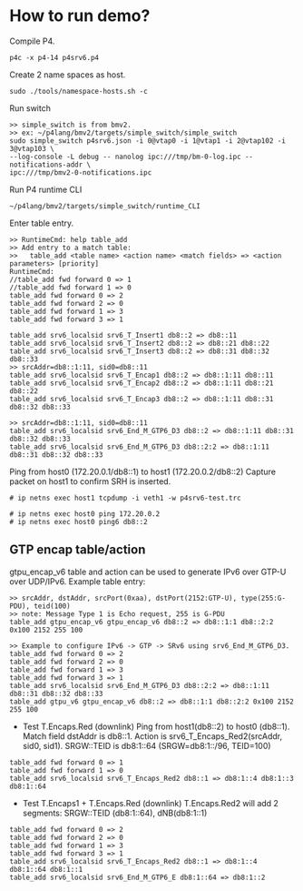 # How to run demo?

Compile P4.
```
p4c -x p4-14 p4srv6.p4
```

Create 2 name spaces as host.
```
sudo ./tools/namespace-hosts.sh -c
```

Run switch
```
>> simple_switch is from bmv2.
>> ex: ~/p4lang/bmv2/targets/simple_switch/simple_switch
sudo simple_switch p4srv6.json -i 0@vtap0 -i 1@vtap1 -i 2@vtap102 -i 3@vtap103 \
--log-console -L debug -- nanolog ipc:///tmp/bm-0-log.ipc --notifications-addr \
ipc:///tmp/bmv2-0-notifications.ipc
```

Run P4 runtime CLI
```
~/p4lang/bmv2/targets/simple_switch/runtime_CLI
```

Enter table entry.
```
>> RuntimeCmd: help table_add
>> Add entry to a match table:
>>   table_add <table name> <action name> <match fields> => <action parameters> [priority]
RuntimeCmd:
//table_add fwd forward 0 => 1
//table_add fwd forward 1 => 0
table_add fwd forward 0 => 2
table_add fwd forward 2 => 0
table_add fwd forward 1 => 3
table_add fwd forward 3 => 1

table_add srv6_localsid srv6_T_Insert1 db8::2 => db8::11
table_add srv6_localsid srv6_T_Insert2 db8::2 => db8::21 db8::22
table_add srv6_localsid srv6_T_Insert3 db8::2 => db8::31 db8::32 db8::33
>> srcAddr=db8::1:11, sid0=db8::11
table_add srv6_localsid srv6_T_Encap1 db8::2 => db8::1:11 db8::11
table_add srv6_localsid srv6_T_Encap2 db8::2 => db8::1:11 db8::21 db8::22
table_add srv6_localsid srv6_T_Encap3 db8::2 => db8::1:11 db8::31 db8::32 db8::33

>> srcAddr=db8::1:11, sid0=db8::11
table_add srv6_localsid srv6_End_M_GTP6_D3 db8::2 => db8::1:11 db8::31 db8::32 db8::33
table_add srv6_localsid srv6_End_M_GTP6_D3 db8::2:2 => db8::1:11 db8::31 db8::32 db8::33
```

Ping from host0 (172.20.0.1/db8::1) to host1 (172.20.0.2/db8::2)
Capture packet on host1 to confirm SRH is inserted.
```
# ip netns exec host1 tcpdump -i veth1 -w p4srv6-test.trc

# ip netns exec host0 ping 172.20.0.2
# ip netns exec host0 ping6 db8::2
```

## GTP encap table/action

gtpu_encap_v6 table and action can be used to generate IPv6 over GTP-U over UDP/IPv6.
Example table entry:
```
>> srcAddr, dstAddr, srcPort(0xaa), dstPort(2152:GTP-U), type(255:G-PDU), teid(100)
>> note: Message Type 1 is Echo request, 255 is G-PDU
table_add gtpu_encap_v6 gtpu_encap_v6 db8::2 => db8::1:1 db8::2:2 0x100 2152 255 100 

>> Example to configure IPv6 -> GTP -> SRv6 using srv6_End_M_GTP6_D3.
table_add fwd forward 0 => 2
table_add fwd forward 2 => 0
table_add fwd forward 1 => 3
table_add fwd forward 3 => 1
table_add srv6_localsid srv6_End_M_GTP6_D3 db8::2:2 => db8::1:11 db8::31 db8::32 db8::33
table_add gtpu_v6 gtpu_encap_v6 db8::2 => db8::1:1 db8::2:2 0x100 2152 255 100
```

* Test T.Encaps.Red (downlink)
Ping from host1(db8::2) to host0 (db8::1). Match field dstAddr is db8::1.
Action is srv6_T_Encaps_Red2(srcAddr, sid0, sid1).
SRGW::TEID is db8:1::64 (SRGW=db8:1::/96, TEID=100)
```
table_add fwd forward 0 => 1
table_add fwd forward 1 => 0
table_add srv6_localsid srv6_T_Encaps_Red2 db8::1 => db8:1::4 db8:1::3 db8:1::64
```

* Test T.Encaps1 + T.Encaps.Red (downlink)
T.Encaps.Red2 will add 2 segments: SRGW::TEID (db8:1::64), dNB(db8:1::1)

```
table_add fwd forward 0 => 2
table_add fwd forward 2 => 0
table_add fwd forward 1 => 3
table_add fwd forward 3 => 1
table_add srv6_localsid srv6_T_Encaps_Red2 db8::1 => db8:1::4 db8:1::64 db8:1::1
table_add srv6_localsid srv6_End_M_GTP6_E db8:1::64 => db8:1::2
```











